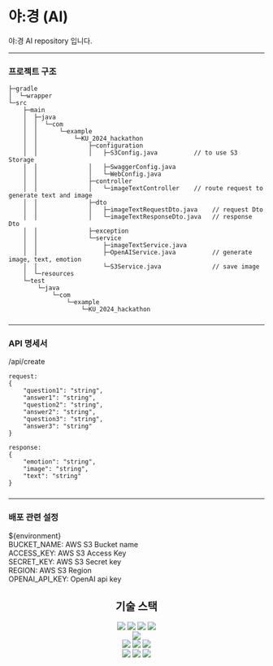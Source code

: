 # 야:경 (AI)

야:경 AI repository 입니다.

---

### 프로젝트 구조

```
├─gradle
│  └─wrapper
└─src
    ├─main
    │  ├─java
    │  │  └─com
    │  │      └─example
    │  │          └─KU_2024_hackathon
    │  │              ├─configuration
    │  │              │   ├─S3Config.java          // to use S3 Storage
    │  │              │   ├─SwaggerConfig.java    
    │  │              │   └─WebConfig.java
    │  │              ├─controller
    │  │              │   └─imageTextController    // route request to generate text and image
    │  │              ├─dto
    │  │              │   ├─imageTextRequestDto.java    // request Dto
    │  │              │   └─imageTextResponseDto.java   // response Dto
    │  │              ├─exception
    │  │              └─service
    │  │                  ├─imageTextService.java       
    │  │                  ├─OpenAIService.java          // generate image, text, emotion
    │  │                  └─S3Service.java              // save image
    │  └─resources
    └─test
        └─java
            └─com
                └─example
                    └─KU_2024_hackathon
```

###

---

### API 명세서

/api/create

    request:
    {
        "question1": "string",
        "answer1": "string",
        "question2": "string",
        "answer2": "string",
        "question3": "string",
        "answer3": "string"
    }

    response:
    {
        "emotion": "string",
        "image": "string",
        "text": "string"
    }

###

---

### 배포 관련 설정

${environment}  
BUCKET_NAME: AWS S3 Bucket name  
ACCESS_KEY: AWS S3 Access Key  
SECRET_KEY: AWS S3 Secret key  
REGION: AWS S3 Region  
OPENAI_API_KEY: OpenAI api key  

###

<div align=center><h2>기술 스택</h2></div>

<div align=center> 
  <img src="https://img.shields.io/badge/java-007396?style=for-the-badge&logo=java&logoColor=white"> 
  <img src="https://img.shields.io/badge/Spring-6DB33F?style=for-the-badge&logo=Spring&logoColor=white">
  <img src="https://img.shields.io/badge/SpringBoot-6DB33F?style=for-the-badge&logo=SpringBoot&logoColor=white">
  <img src="https://img.shields.io/badge/SpringSecurity-6DB33F?style=for-the-badge&logo=SpringSecurity&logoColor=white"> 
  <br>
  
  <img src="https://img.shields.io/badge/mysql-4479A1?style=for-the-badge&logo=mysql&logoColor=white"> 
  <br>

  <img src="https://img.shields.io/badge/github-181717?style=for-the-badge&logo=github&logoColor=white">
  <img src="https://img.shields.io/badge/git-F05032?style=for-the-badge&logo=git&logoColor=white">
  <img src="https://img.shields.io/badge/postman-FF6C37?style=for-the-badge&logo=postman&logoColor=white">
  <br>
  
  <img src="https://img.shields.io/badge/nginx-009639?style=for-the-badge&logo=nginx&logoColor=white">
  <img src="https://img.shields.io/badge/docker-2496ED?style=for-the-badge&logo=docker&logoColor=white">
  <img src="https://img.shields.io/badge/linux-FCC624?style=for-the-badge&logo=linux&logoColor=white">

</div>
